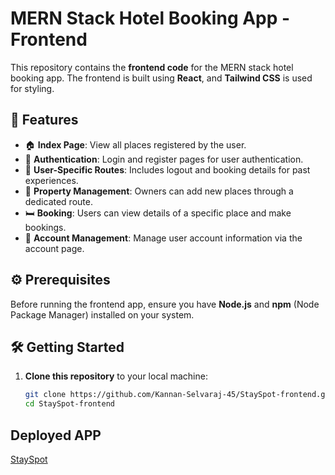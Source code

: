 # MERN Stack Hotel Booking App - Frontend

This repository contains the **frontend code** for the MERN stack hotel booking app. The frontend is built using **React**, and **Tailwind CSS** is used for styling.

## 🚀 Features

- 🏠 **Index Page**: View all places registered by the user.
- 🔐 **Authentication**: Login and register pages for user authentication.
- 🔄 **User-Specific Routes**: Includes logout and booking details for past experiences.
- 🏡 **Property Management**: Owners can add new places through a dedicated route.
- 🛏️ **Booking**: Users can view details of a specific place and make bookings.
- 👤 **Account Management**: Manage user account information via the account page.

## ⚙️ Prerequisites

Before running the frontend app, ensure you have **Node.js** and **npm** (Node Package Manager) installed on your system.

## 🛠️ Getting Started

1. **Clone this repository** to your local machine:
   ```bash
   git clone https://github.com/Kannan-Selvaraj-45/StaySpot-frontend.git
   cd StaySpot-frontend

## Deployed APP
[StaySpot](https://stayspot-booking-app-kannan.netlify.app/)


